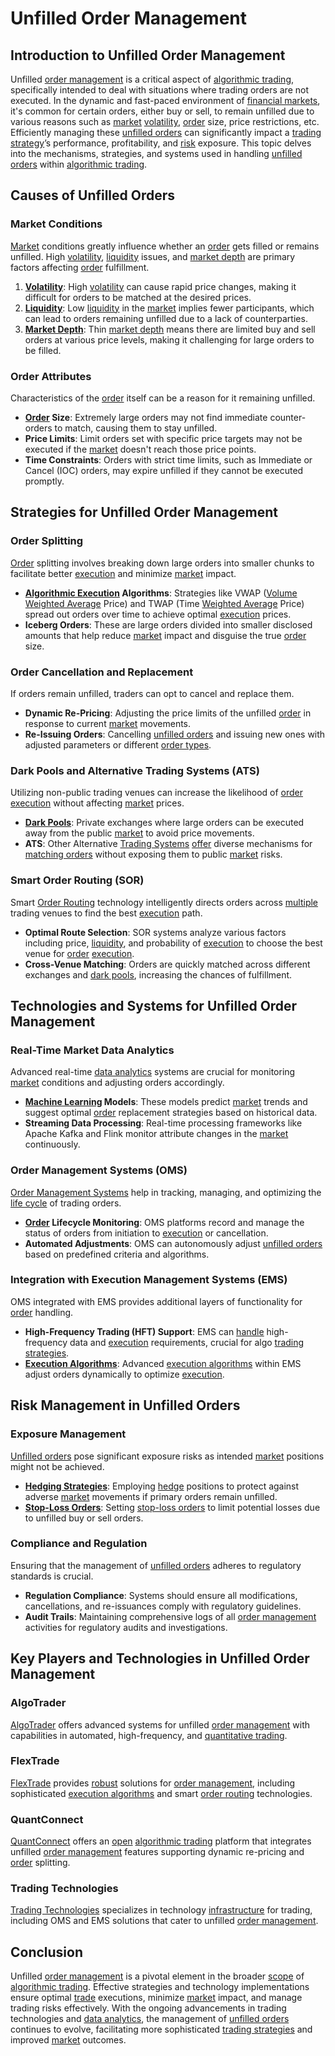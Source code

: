 # Unfilled Order Management

## Introduction to Unfilled Order Management

Unfilled [order management](../o/order_management_in_trading.md) is a critical aspect of [algorithmic trading](../a/algorithmic_trading.md), specifically intended to deal with situations where trading orders are not executed. In the dynamic and fast-paced environment of [financial markets](../f/financial_market.md), it's common for certain orders, either buy or sell, to remain unfilled due to various reasons such as [market](../m/market.md) [volatility](../v/volatility.md), [order](../o/order.md) size, price restrictions, etc. Efficiently managing these [unfilled orders](../u/unfilled_orders.md) can significantly impact a [trading strategy](../t/trading_strategy.md)’s performance, profitability, and [risk](../r/risk.md) exposure. This topic delves into the mechanisms, strategies, and systems used in handling [unfilled orders](../u/unfilled_orders.md) within [algorithmic trading](../a/algorithmic_trading.md).

## Causes of Unfilled Orders

### Market Conditions

[Market](../m/market.md) conditions greatly influence whether an [order](../o/order.md) gets filled or remains unfilled. High [volatility](../v/volatility.md), [liquidity](../l/liquidity.md) issues, and [market depth](../m/market_depth.md) are primary factors affecting [order](../o/order.md) fulfillment.

1. **[Volatility](../v/volatility.md)**: High [volatility](../v/volatility.md) can cause rapid price changes, making it difficult for orders to be matched at the desired prices.
2. **[Liquidity](../l/liquidity.md)**: Low [liquidity](../l/liquidity.md) in the [market](../m/market.md) implies fewer participants, which can lead to orders remaining unfilled due to a lack of counterparties.
3. **[Market Depth](../m/market_depth.md)**: Thin [market depth](../m/market_depth.md) means there are limited buy and sell orders at various price levels, making it challenging for large orders to be filled.

### Order Attributes

Characteristics of the [order](../o/order.md) itself can be a reason for it remaining unfilled.

- **[Order](../o/order.md) Size**: Extremely large orders may not find immediate counter-orders to match, causing them to stay unfilled.
- **Price Limits**: Limit orders set with specific price targets may not be executed if the [market](../m/market.md) doesn't reach those price points.
- **Time Constraints**: Orders with strict time limits, such as Immediate or Cancel (IOC) orders, may expire unfilled if they cannot be executed promptly.

## Strategies for Unfilled Order Management

### Order Splitting

[Order](../o/order.md) splitting involves breaking down large orders into smaller chunks to facilitate better [execution](../e/execution.md) and minimize [market](../m/market.md) impact. 

- **[Algorithmic Execution](../a/algorithmic_execution.md) Algorithms**: Strategies like VWAP ([Volume](../v/volume.md) [Weighted Average](../w/weighted_average.md) Price) and TWAP (Time [Weighted Average](../w/weighted_average.md) Price) spread out orders over time to achieve optimal [execution](../e/execution.md) prices.
- **Iceberg Orders**: These are large orders divided into smaller disclosed amounts that help reduce [market](../m/market.md) impact and disguise the true [order](../o/order.md) size.

### Order Cancellation and Replacement

If orders remain unfilled, traders can opt to cancel and replace them.

- **Dynamic Re-Pricing**: Adjusting the price limits of the unfilled [order](../o/order.md) in response to current [market](../m/market.md) movements.
- **Re-Issuing Orders**: Cancelling [unfilled orders](../u/unfilled_orders.md) and issuing new ones with adjusted parameters or different [order types](../o/order_types_in_trading.md).

### Dark Pools and Alternative Trading Systems (ATS)

Utilizing non-public trading venues can increase the likelihood of [order](../o/order.md) [execution](../e/execution.md) without affecting [market](../m/market.md) prices.

- **[Dark Pools](../d/dark_pools.md)**: Private exchanges where large orders can be executed away from the public [market](../m/market.md) to avoid price movements.
- **ATS**: Other Alternative [Trading Systems](../t/trading_systems.md) [offer](../o/offer.md) diverse mechanisms for [matching orders](../m/matching_orders.md) without exposing them to public [market](../m/market.md) risks.

### Smart Order Routing (SOR)

Smart [Order Routing](../o/order_routing.md) technology intelligently directs orders across [multiple](../m/multiple.md) trading venues to find the best [execution](../e/execution.md) path.

- **Optimal Route Selection**: SOR systems analyze various factors including price, [liquidity](../l/liquidity.md), and probability of [execution](../e/execution.md) to choose the best venue for [order](../o/order.md) [execution](../e/execution.md).
- **Cross-Venue Matching**: Orders are quickly matched across different exchanges and [dark pools](../d/dark_pools.md), increasing the chances of fulfillment.

## Technologies and Systems for Unfilled Order Management

### Real-Time Market Data Analytics

Advanced real-time [data analytics](../d/data_analytics.md) systems are crucial for monitoring [market](../m/market.md) conditions and adjusting orders accordingly.

- **[Machine Learning](../m/machine_learning.md) Models**: These models predict [market](../m/market.md) trends and suggest optimal [order](../o/order.md) replacement strategies based on historical data.
- **Streaming Data Processing**: Real-time processing frameworks like Apache Kafka and Flink monitor attribute changes in the [market](../m/market.md) continuously.

### Order Management Systems (OMS)

[Order Management Systems](../o/order_management_systems.md) help in tracking, managing, and optimizing the [life cycle](../l/life_cycle.md) of trading orders.

- **[Order](../o/order.md) Lifecycle Monitoring**: OMS platforms record and manage the status of orders from initiation to [execution](../e/execution.md) or cancellation.
- **Automated Adjustments**: OMS can autonomously adjust [unfilled orders](../u/unfilled_orders.md) based on predefined criteria and algorithms.

### Integration with Execution Management Systems (EMS)

OMS integrated with EMS provides additional layers of functionality for [order](../o/order.md) handling.

- **High-Frequency Trading (HFT) Support**: EMS can [handle](../h/handle.md) high-frequency data and [execution](../e/execution.md) requirements, crucial for algo [trading strategies](../t/trading_strategies.md).
- **[Execution Algorithms](../e/execution_algorithms.md)**: Advanced [execution algorithms](../e/execution_algorithms.md) within EMS adjust orders dynamically to optimize [execution](../e/execution.md).

## Risk Management in Unfilled Orders

### Exposure Management

[Unfilled orders](../u/unfilled_orders.md) pose significant exposure risks as intended [market](../m/market.md) positions might not be achieved.

- **[Hedging Strategies](../h/hedging_strategies.md)**: Employing [hedge](../h/hedge.md) positions to protect against adverse [market](../m/market.md) movements if primary orders remain unfilled.
- **[Stop-Loss Orders](../s/stop-loss_orders.md)**: Setting [stop-loss orders](../s/stop-loss_orders.md) to limit potential losses due to unfilled buy or sell orders.

### Compliance and Regulation

Ensuring that the management of [unfilled orders](../u/unfilled_orders.md) adheres to regulatory standards is crucial.

- **Regulation Compliance**: Systems should ensure all modifications, cancellations, and re-issuances comply with regulatory guidelines.
- **Audit Trails**: Maintaining comprehensive logs of all [order management](../o/order_management_in_trading.md) activities for regulatory audits and investigations.

## Key Players and Technologies in Unfilled Order Management

### AlgoTrader

[AlgoTrader](https://www.algotrader.com/) offers advanced systems for unfilled [order management](../o/order_management_in_trading.md) with capabilities in automated, high-frequency, and [quantitative trading](../q/quantitative_trading.md).

### FlexTrade

[FlexTrade](https://flextrade.com/) provides [robust](../r/robust.md) solutions for [order management](../o/order_management_in_trading.md), including sophisticated [execution algorithms](../e/execution_algorithms.md) and smart [order routing](../o/order_routing.md) technologies.

### QuantConnect

[QuantConnect](https://www.quantconnect.com/) offers an [open](../o/open.md) [algorithmic trading](../a/algorithmic_trading.md) platform that integrates unfilled [order management](../o/order_management_in_trading.md) features supporting dynamic re-pricing and [order](../o/order.md) splitting.

### Trading Technologies

[Trading Technologies](https://www.tradingtechnologies.com/) specializes in technology [infrastructure](../i/infrastructure.md) for trading, including OMS and EMS solutions that cater to unfilled [order management](../o/order_management_in_trading.md).

## Conclusion

Unfilled [order management](../o/order_management_in_trading.md) is a pivotal element in the broader [scope](../s/scope.md) of [algorithmic trading](../a/algorithmic_trading.md). Effective strategies and technology implementations ensure optimal [trade](../t/trade.md) executions, minimize [market](../m/market.md) impact, and manage trading risks effectively. With the ongoing advancements in trading technologies and [data analytics](../d/data_analytics.md), the management of [unfilled orders](../u/unfilled_orders.md) continues to evolve, facilitating more sophisticated [trading strategies](../t/trading_strategies.md) and improved [market](../m/market.md) outcomes.

